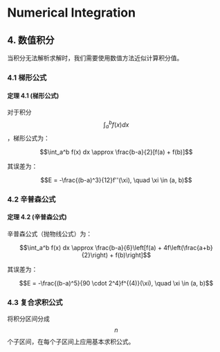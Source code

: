 # Numerical Integration

## 4. 数值积分

当积分无法解析求解时，我们需要使用数值方法近似计算积分值。

### 4.1 梯形公式

#### 定理 4.1 (梯形公式)

对于积分 $$\int_a^b f(x) dx$$，梯形公式为：

$$\int_a^b f(x) dx \approx \frac{b-a}{2}[f(a) + f(b)]$$

其误差为：

$$E = -\frac{(b-a)^3}{12}f''(\xi), \quad \xi \in (a, b)$$

### 4.2 辛普森公式

#### 定理 4.2 (辛普森公式)

辛普森公式（抛物线公式）为：

$$\int_a^b f(x) dx \approx \frac{b-a}{6}\left[f(a) + 4f\left(\frac{a+b}{2}\right) + f(b)\right]$$

其误差为：

$$E = -\frac{(b-a)^5}{90 \cdot 2^4}f^{(4)}(\xi), \quad \xi \in (a, b)$$

### 4.3 复合求积公式

将积分区间分成 $$n$$ 个子区间，在每个子区间上应用基本求积公式。